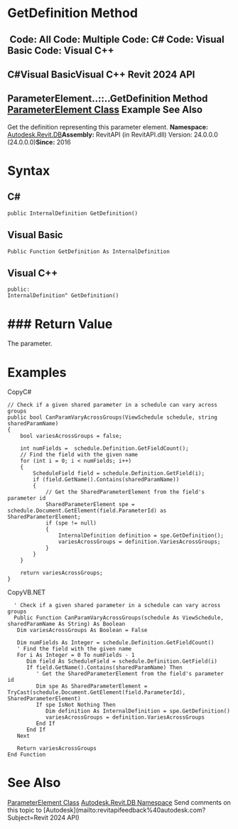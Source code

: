 # GetDefinition Method

﻿
 Code: All Code: Multiple Code: C# Code: Visual Basic Code: Visual C++   
---  
C#Visual BasicVisual C++
Revit 2024 API  
---  
ParameterElement..::..GetDefinition Method   
[ParameterElement Class](2ad60b36-07d6-6aed-62c7-89f388f05ffb.md "ParameterElement Class") Example See Also  
---  
Get the definition representing this parameter element. 
**Namespace:** [Autodesk.Revit.DB](87546ba7-461b-c646-cbb1-2cb8f5bff8b2.md "Autodesk.Revit.DB Namespace")**Assembly:** RevitAPI (in RevitAPI.dll) Version: 24.0.0.0 (24.0.0.0)**Since:** 2016 
# Syntax
C#  
---  
```text
public InternalDefinition GetDefinition()
```
  
Visual Basic  
---  
```text
Public Function GetDefinition As InternalDefinition
```
  
Visual C++  
---  
```text
public:
InternalDefinition^ GetDefinition()
```
  
# ### Return Value
The parameter. 
# Examples
CopyC#
```text
// Check if a given shared parameter in a schedule can vary across groups
public bool CanParamVaryAcrossGroups(ViewSchedule schedule, string sharedParamName)
{
    bool variesAcrossGroups = false;

    int numFields =  schedule.Definition.GetFieldCount();
    // Find the field with the given name
    for (int i = 0; i < numFields; i++)
    {
        ScheduleField field = schedule.Definition.GetField(i);
        if (field.GetName().Contains(sharedParamName))
        {
            // Get the SharedParameterElement from the field's parameter id
            SharedParameterElement spe = schedule.Document.GetElement(field.ParameterId) as SharedParameterElement;
            if (spe != null)
            {
                InternalDefinition definition = spe.GetDefinition();
                variesAcrossGroups = definition.VariesAcrossGroups;
            }
        }
    }

    return variesAcrossGroups;
}
```

CopyVB.NET
```text
  ' Check if a given shared parameter in a schedule can vary across groups
  Public Function CanParamVaryAcrossGroups(schedule As ViewSchedule, sharedParamName As String) As Boolean
   Dim variesAcrossGroups As Boolean = False

   Dim numFields As Integer = schedule.Definition.GetFieldCount()
   ' Find the field with the given name
   For i As Integer = 0 To numFields - 1
      Dim field As ScheduleField = schedule.Definition.GetField(i)
      If field.GetName().Contains(sharedParamName) Then
         ' Get the SharedParameterElement from the field's parameter id
         Dim spe As SharedParameterElement = TryCast(schedule.Document.GetElement(field.ParameterId), SharedParameterElement)
         If spe IsNot Nothing Then
            Dim definition As InternalDefinition = spe.GetDefinition()
            variesAcrossGroups = definition.VariesAcrossGroups
         End If
      End If
   Next

   Return variesAcrossGroups
End Function
```

# See Also
[ParameterElement Class](2ad60b36-07d6-6aed-62c7-89f388f05ffb.md "ParameterElement Class")
[Autodesk.Revit.DB Namespace](87546ba7-461b-c646-cbb1-2cb8f5bff8b2.md "Autodesk.Revit.DB Namespace")
Send comments on this topic to [Autodesk](mailto:revitapifeedback%40autodesk.com?Subject=Revit 2024 API)